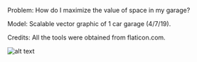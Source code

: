 Problem: How do I maximize the value of space in my garage?

Model: Scalable vector graphic of 1 car garage (4/7/19).

Credits: All the tools were obtained from flaticon.com.

![alt text](http://rrg-climbing-pics.s3-website-us-east-1.amazonaws.com/66b7f377-6035-4578-9505-95ab9ff2546f_ScreenShot2019-04-07at1.28.20PM.png)